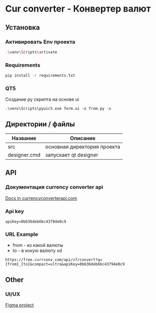 # Cur converter - Конвертер валют
## Установка
### Активировать Env проекта
```bash
.\venv\Scripts\activate
```
### Requirements
```bash
pip install -r requirements.txt
```
### QT5
Создание py скрипта на основе ui
```
.\venv\Scripts\pyuic5.exe form.ui -o from.py -x
```
## Директории / файлы
| Название          | Описание                    |
|-------------------|-----------------------------|
| src               | основная директория проекта |
| designer.cmd      | запускает qt designer       |

## API
### Документация currency converter api
[Docs in currencyconverterapi.com](https://www.currencyconverterapi.com/docs)
### Api key
```
apiKey=0b636deb6bc43794e0c9
```
### URL Example
- from - из какой валюты 
- to - в кокую валюту xd
```
https://free.currconv.com/api/v7/convert?q={from}_{to}&compact=ultra&apiKey=0b636deb6bc43794e0c9
```
## Other
### UI/UX
[Figma project](https://www.figma.com/file/9AEOwdIIXmJCNoiHQn1mHF/Cur-converter?node-id=2%3A89)
